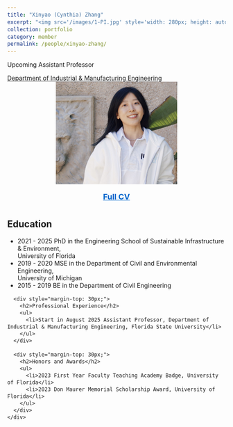 ```yaml
---
title: "Xinyao (Cynthia) Zhang"
excerpt: "<img src='/images/1-PI.jpg' style='width: 280px; height: auto;'><br/><br/>Upcoming Assistant<br/>Professor in Industrial &<br/>Manufacturing Engineering"
collection: portfolio
category: member
permalink: /people/xinyao-zhang/
---
```

<div class="container">
  <div class="row">
    <div class="col-md-8">
      <p>Upcoming Assistant Professor</p>
      <a href="https://eng.famu.fsu.edu/ime" class="text-primary">Department of Industrial & Manufacturing Engineering</a>
    </div>
    <div class="col-md-4" style="text-align: center;"> <!-- CHANGED: Added text-align center for right column -->
      <img src="/images/1-PI.jpg" class="img-fluid" alt="Xinyao (Cynthia) Zhang" style="width: 280px; height: auto;">
      <div style="margin-top: 15px;">
        <a href="/files/Xinyao_Cynthia_Zhang_CV.pdf" target="_blank" style="color: #0066cc; font-size: 18px; font-weight: bold;">Full CV</a> <!-- CHANGED: Added target="_blank" -->
      </div>
    </div>
  </div>

  <div class="row" style="margin-top: 40px;">
    <div class="col-md-12">
      <div>
        <h2>Education</h2>
        <ul>
          <li>2021 - 2025 PhD in the Engineering School of Sustainable Infrastructure & Environment, <br/>University of Florida</li>
          <li>2019 - 2020 MSE in the Department of Civil and Environmental Engineering, <br/>University of Michigan</li>
          <li>2015 - 2019 BE in the Department of Civil Engineering</li>
        </ul>
      </div>

      <div style="margin-top: 30px;">
        <h2>Professional Experience</h2>
        <ul>
          <li>Start in August 2025 Assistant Professor, Department of Industrial & Manufacturing Engineering, Florida State University</li>
        </ul>
      </div>

      <div style="margin-top: 30px;">
        <h2>Honors and Awards</h2>
        <ul>
          <li>2023 First Year Faculty Teaching Academy Badge, University of Florida</li>
          <li>2023 Don Maurer Memorial Scholarship Award, University of Florida</li>
        </ul>
      </div>
    </div>
  </div>
</div>

